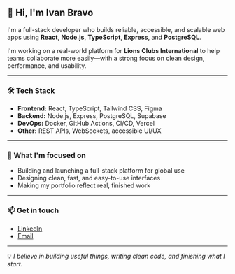 ## 👋 Hi, I'm Ivan Bravo

I'm a full-stack developer who builds reliable, accessible, and scalable web apps using **React**, **Node.js**, **TypeScript**, **Express**, and **PostgreSQL**.

I'm working on a real-world platform for **Lions Clubs International** to help teams collaborate more easily—with a strong focus on clean design, performance, and usability.

---

### 🛠 Tech Stack
- **Frontend:** React, TypeScript, Tailwind CSS, Figma
- **Backend:** Node.js, Express, PostgreSQL, Supabase
- **DevOps:** Docker, GitHub Actions, CI/CD, Vercel
- **Other:** REST APIs, WebSockets, accessible UI/UX

---

### 🚀 What I'm focused on
- Building and launching a full-stack platform for global use
- Designing clean, fast, and easy-to-use interfaces
- Making my portfolio reflect real, finished work

---

### 📫 Get in touch
- [LinkedIn](https://www.linkedin.com/in/ivanbravodev/)
- [Email](mailto:ivanbravoprofessional@gmail.com)

---

💡 *I believe in building useful things, writing clean code, and finishing what I start.*
